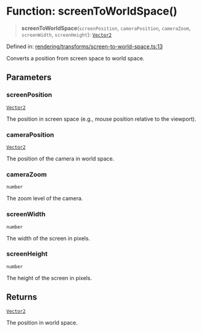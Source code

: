 # Function: screenToWorldSpace()

> **screenToWorldSpace**(`screenPosition`, `cameraPosition`, `cameraZoom`, `screenWidth`, `screenHeight`): [`Vector2`](../classes/Vector2.md)

Defined in: [rendering/transforms/screen-to-world-space.ts:13](https://github.com/Forge-Game-Engine/Forge/blob/4b66b21759bd3ab3aaf4c62b3e957c1bb43b7b58/src/rendering/transforms/screen-to-world-space.ts#L13)

Converts a position from screen space to world space.

## Parameters

### screenPosition

[`Vector2`](../classes/Vector2.md)

The position in screen space (e.g., mouse position relative to the viewport).

### cameraPosition

[`Vector2`](../classes/Vector2.md)

The position of the camera in world space.

### cameraZoom

`number`

The zoom level of the camera.

### screenWidth

`number`

The width of the screen in pixels.

### screenHeight

`number`

The height of the screen in pixels.

## Returns

[`Vector2`](../classes/Vector2.md)

The position in world space.
